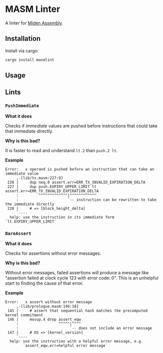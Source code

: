 # MASM Linter

A linter for [Miden Assembly](https://0xmiden.github.io/miden-docs/imported/miden-vm/src/user_docs/assembly/main.html).

## Installation

Install via cargo:

```sh
cargo install masmlint
```

## Usage



## Lints

### `PushImmediate`

**What it does**

Checks if _immediate_ values are pushed before instructions that could take that immediate directly.

**Why is this bad?**

It is faster to read and understand `lt.2` than `push.2 lt`.

**Example**

```
Error:   x operand is pushed before an instruction that can take an immediate value
     ,-[lib/tx.masm:227:9]
 226 |     dup neq.0 assert.err=ERR_TX_INVALID_EXPIRATION_DELTA
 227 |     dup push.EXPIRY_UPPER_LIMIT lt assert.err=ERR_TX_INVALID_EXPIRATION_DELTA
     :         ^^^^^^^^^^^^^|^^^^^^^^^^^^
     :                      `-- instruction can be rewritten to take the immediate directly
 228 |     # => [block_height_delta]
     `----
  help: use the instruction in its immediate form `lt.EXPIRY_UPPER_LIMIT`
```

### `BareAssert`

**What it does**

Checks for assertions without error messages.

**Why is this bad?**

Without error messages, failed assertions will produce a message like "assertion failed at clock cycle 123 with error code: 0". This is an unhelpful start to finding the cause of that error.

**Example**

```
Error:   x assert without error message
     ,-[lib/prologue.masm:146:18]
 145 |     # assert that sequential hash matches the precomputed kernel commitment
 146 |     movup.4 drop assert_eqw
     :                  ^^^^^|^^^^
     :                       `-- does not include an error message
 147 |     # OS => [kernel_version]
     `----
  help: use the instruction with a helpful error message, e.g.
        `assert_eqw.err=helpful error message`
```